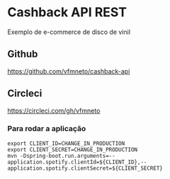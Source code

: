 # Cashback API REST

Exemplo de e-commerce de disco de vinil

## Github

https://github.com/vfmneto/cashback-api

## Circleci

https://circleci.com/gh/vfmneto

### Para rodar a aplicação

```maven
export CLIENT_ID=CHANGE_IN_PRODUCTION
export CLIENT_SECRET=CHANGE_IN_PRODUCTION
mvn -Dspring-boot.run.arguments=--application.spotify.clientId=${CLIENT_ID},--application.spotify.clientSecret=${CLIENT_SECRET}
```